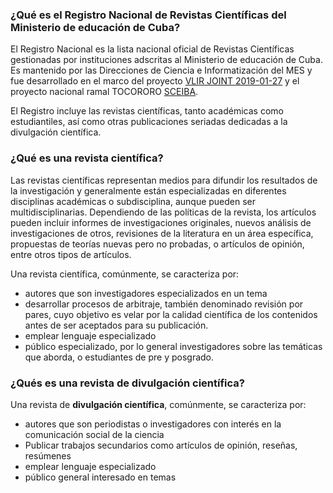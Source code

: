 ### ¿Qué es el Registro Nacional de Revistas Científicas del Ministerio de educación de Cuba?
El Registro Nacional es la lista nacional oficial de Revistas Científicas gestionadas por instituciones adscritas al Ministerio de educación de Cuba. Es mantenido por las Direcciones de Ciencia e Informatización del MES y fue desarrollado en el marco del proyecto [VLIR JOINT 2019-01-27](https://www.vliruos.be/en/projects/project/22?pid=4202) y el proyecto nacional ramal TOCORORO [SCEIBA](https://sceiba-lab.upr.edu.cu/). 

El Registro incluye las revistas científicas, tanto académicas como estudiantiles, así como otras publicaciones seriadas dedicadas a la divulgación científica.
### ¿Qué es una revista científica?
Las revistas científicas representan medios para difundir los resultados de la investigación y generalmente están especializadas en diferentes disciplinas académicas o subdisciplina, aunque pueden ser multidisciplinarias. Dependiendo de las políticas de la revista, los artículos pueden incluir informes de investigaciones originales, nuevos análisis de investigaciones de otros, revisiones de la literatura en un área específica, propuestas de teorías nuevas pero no probadas, o artículos de opinión, entre otros tipos de artículos. 

Una revista científica, comúnmente, se caracteriza por:
* autores que son investigadores especializados en un tema
* desarrollar procesos de arbitraje, también denominado revisión por pares, cuyo objetivo es velar por la calidad científica de los contenidos antes de ser aceptados para su publicación.
* emplear lenguaje especializado
* público especializado, por lo general investigadores sobre las temáticas que aborda,  o estudiantes de pre y posgrado.

### ¿Qués es una revista de divulgación científica?
Una revista de **divulgación científica**, comúnmente, se caracteriza por:
* autores que son periodistas o investigadores con interés en la comunicación social de la ciencia
* Publicar trabajos secundarios como artículos de opinión, reseñas, resúmenes
* emplear lenguaje especializado
* público general interesado en temas
